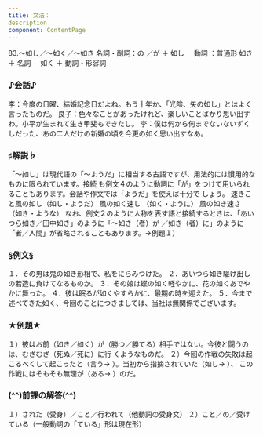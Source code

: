 ```yaml
---
title: 文法：
description
component: ContentPage
---
```



83.～如し／～如く／～如き
名詞・副詞：の ／が ＋ 如し    
動詞 ：普通形 如き ＋ 名詞
    如く ＋ 動詞・形容詞
### ♪会話♪
李：今度の日曜、結婚記念日だよね。もう十年か、「光陰、矢の如し」とはよく言ったものだ。
良子：色々なことがあったけれど、楽しいことばかり思い出すわ。小平が生まれて生き甲斐もできたし。
李：僕は何から何までないないずくしだった、あの二人だけの新婚の頃を今更の如く思い出すなあ。
### ♯解説♭
「～如し」は現代語の「～ようだ」に相当する古語ですが、用法的には慣用的なものに限られています。接続 も例文４のように動詞に「が」をつけて用いられることもあります。会話や作文では「ようだ」を使えば十分で しょう。
速きこと風の如し（如し・ようだ） 風の如く速し （如く・ように） 風の如き速さ （如き・ような）
なお、例文２のように人称を表す語と接続するときは、「あいつら如き／田中如き」のように「～如き（者）が ／如き（者）に」のように「者／人間」が省略されることもあります。→例題１）
### §例文§
１．その男は鬼の如き形相で、私をにらみつけた。
２．あいつら如き駆け出しの若造に負けてなるものか。
３．その娘は蝶の如く軽やかに、花の如くあでやかに舞った。
４．彼は眠るが如くやすらかに、最期の時を迎えた。
５．今まで述べてきた如く、今回のことにつきましては、当社は無関係でございます。
### ★例題★
１）彼はお前（如き／如く）が（勝つ／勝てる）相手ではない。今彼と闘うのは、むざむざ（死ぬ／死に）に行 くようなものだ。
２）今回の作戦の失敗は起こるべくして起こったと（言う→ ）。当初から指摘されていた（如し→ ）、
この作戦にはそもそも無理が（ある→ ）のだ。
### (^^)前課の解答(^^)
１）された（受身）／こと／行われて（他動詞の受身文）
２）こと／の／受けている（一般動詞の「ている」形は現在形）
